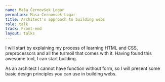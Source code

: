 ```yaml
---
name: Maša Černovšek Logar
permalink: Masa-Cernovsek-Logar
title: Architect's approach to building webs
role: talk
track: Front-end
layout: talks
---
```


I will start by explaining my process of learning HTML and CSS, preprocessors and all the turmoil that comes with it. Having found this awesome tool, I can start building. 

As an architect I cannot have function without form, so I will present some basic design principles you can use in building webs.